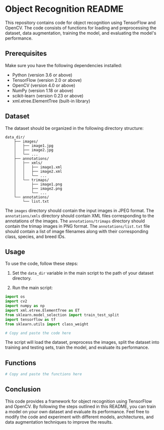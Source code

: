 # Object Recognition README

This repository contains code for object recognition using TensorFlow and OpenCV. The code consists of functions for loading and preprocessing the dataset, data augmentation, training the model, and evaluating the model's performance.

## Prerequisites

Make sure you have the following dependencies installed:

- Python (version 3.6 or above)
- TensorFlow (version 2.0 or above)
- OpenCV (version 4.0 or above)
- NumPy (version 1.18 or above)
- scikit-learn (version 0.23 or above)
- xml.etree.ElementTree (built-in library)

## Dataset

The dataset should be organized in the following directory structure:

```
data_dir/
    ├── images/
    │   ├── image1.jpg
    │   ├── image2.jpg
    │   └── ...
    ├── annotations/
    │   ├── xmls/
    │   │   ├── image1.xml
    │   │   ├── image2.xml
    │   │   └── ...
    │   └── trimaps/
    │       ├── image1.png
    │       ├── image2.png
    │       └── ...
    └── annotations/
        └── list.txt
```

The `images` directory should contain the input images in JPEG format. The `annotations/xmls` directory should contain XML files corresponding to the annotations of the images. The `annotations/trimaps` directory should contain the trimap images in PNG format. The `annotations/list.txt` file should contain a list of image filenames along with their corresponding class, species, and breed IDs.

## Usage

To use the code, follow these steps:

1. Set the `data_dir` variable in the main script to the path of your dataset directory.

2. Run the main script:

```python
import os
import cv2
import numpy as np
import xml.etree.ElementTree as ET
from sklearn.model_selection import train_test_split
import tensorflow as tf
from sklearn.utils import class_weight

# Copy and paste the code here
```

The script will load the dataset, preprocess the images, split the dataset into training and testing sets, train the model, and evaluate its performance.

## Functions

```python
# Copy and paste the functions here
```

## Conclusion

This code provides a framework for object recognition using TensorFlow and OpenCV. By following the steps outlined in this README, you can train a model on your own dataset and evaluate its performance. Feel free to modify the code and experiment with different models, architectures, and data augmentation techniques to improve the results.
